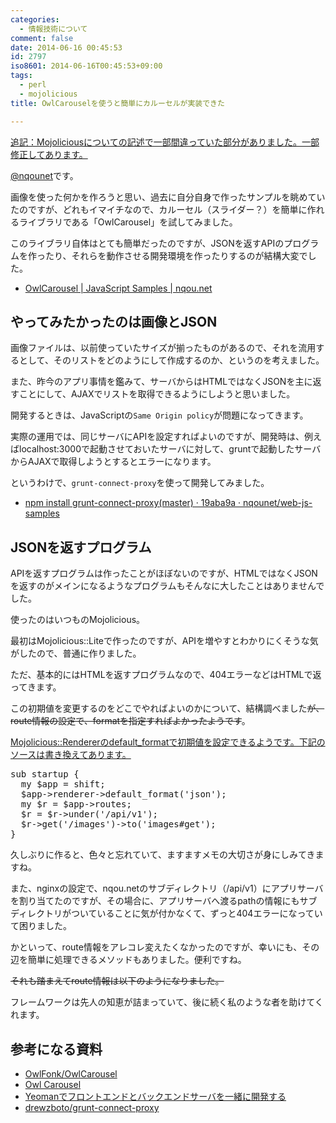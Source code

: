 ```yaml
---
categories:
  - 情報技術について
comment: false
date: 2014-06-16 00:45:53
id: 2797
iso8601: 2014-06-16T00:45:53+09:00
tags:
  - perl
  - mojolicious
title: OwlCarouselを使うと簡単にカルーセルが実装できた

---
```


<p><ins>追記：Mojoliciousについての記述で一部間違っていた部分がありました。一部修正してあります。</ins></p>

<p><a href="https://twitter.com/nqounet">@nqounet</a>です。</p>

<p>画像を使った何かを作ろうと思い、過去に自分自身で作ったサンプルを眺めていたのですが、どれもイマイチなので、カルーセル（スライダー？）を簡単に作れるライブラリである「OwlCarousel」を試してみました。</p>

<p>このライブラリ自体はとても簡単だったのですが、JSONを返すAPIのプログラムを作ったり、それらを動作させる開発環境を作ったりするのが結構大変でした。</p>

<ul>
<li><a href="http://nqou.net/samples/owlcarousel.html">OwlCarousel | JavaScript Samples | nqou.net</a></li>
</ul>



<h2>やってみたかったのは画像とJSON</h2>

<p>画像ファイルは、以前使っていたサイズが揃ったものがあるので、それを流用するとして、そのリストをどのようにして作成するのか、というのを考えました。</p>

<p>また、昨今のアプリ事情を鑑みて、サーバからはHTMLではなくJSONを主に返すことにして、AJAXでリストを取得できるようにしようと思いました。</p>

<p>開発するときは、JavaScriptの<code>Same Origin policy</code>が問題になってきます。</p>

<p>実際の運用では、同じサーバにAPIを設定すればよいのですが、開発時は、例えばlocalhost:3000で起動させておいたサーバに対して、gruntで起動したサーバからAJAXで取得しようとするとエラーになります。</p>

<p>というわけで、<code>grunt-connect-proxy</code>を使って開発してみました。</p>

<ul>
<li><a href="https://github.com/nqounet/web-js-samples/commit/19aba9a90d91d00435e95052041136de144688a1">npm install grunt-connect-proxy(master) · 19aba9a · nqounet/web-js-samples</a></li>
</ul>

<h2>JSONを返すプログラム</h2>

<p>APIを返すプログラムは作ったことがほぼないのですが、HTMLではなくJSONを返すのがメインになるようなプログラムもそんなに大したことはありませんでした。</p>

<p>使ったのはいつものMojolicious。</p>

<p>最初はMojolicious::Liteで作ったのですが、APIを増やすとわかりにくそうな気がしたので、普通に作りました。</p>

<p>ただ、基本的にはHTMLを返すプログラムなので、404エラーなどはHTMLで返ってきます。</p>

<p>この初期値を変更するのをどこでやればよいのかについて、結構調べました<del>が、route情報の設定で、formatを指定すればよかったようです</del>。</p>

<p><ins>Mojolicious::Rendererのdefault_formatで初期値を設定できるようです。下記のソースは書き換えてあります。</ins></p>

<pre class="lang:perl">
sub startup {
  my $app = shift;
  $app->renderer->default_format('json');
  my $r = $app->routes;
  $r = $r->under('/api/v1');
  $r->get('/images')->to('images#get');
}
</pre>

<p>久しぶりに作ると、色々と忘れていて、ますますメモの大切さが身にしみてきますね。</p>

<p>また、nginxの設定で、nqou.netのサブディレクトリ（/api/v1）にアプリサーバを割り当てたのですが、その場合に、アプリサーバへ渡るpathの情報にもサブディレクトリがついていることに気が付かなくて、ずっと404エラーになっていて困りました。</p>

<p>かといって、route情報をアレコレ変えたくなかったのですが、幸いにも、その辺を簡単に処理できるメソッドもありました。便利ですね。</p>

<p><del>それも踏まえてroute情報は以下のようになりました。</del></p>

<p>フレームワークは先人の知恵が詰まっていて、後に続く私のような者を助けてくれます。</p>

<h2>参考になる資料</h2>

<ul>
<li><a href="https://github.com/OwlFonk/OwlCarousel">OwlFonk/OwlCarousel</a></li>
<li><a href="http://owlgraphic.com/owlcarousel/">Owl Carousel</a></li>
<li><a href="http://nantokaworks.com/p1047/">Yeomanでフロントエンドとバックエンドサーバを一緒に開発する</a></li>
<li><a href="https://github.com/drewzboto/grunt-connect-proxy">drewzboto/grunt-connect-proxy</a></li>
</ul>
    	